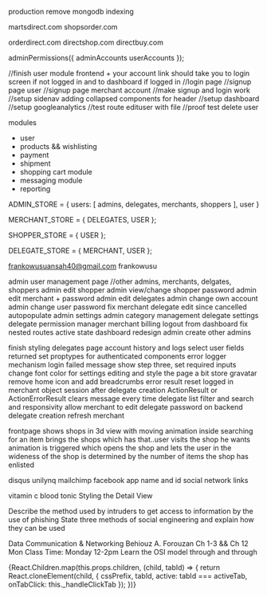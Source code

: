 production remove mongodb indexing

martsdirect.com
shopsorder.com

orderdirect.com
directshop.com
directbuy.com

adminPermissions({
	adminAccounts
	userAccounts
});

//finish user module frontend
    + your account link should take you to login screen if not logged in and to dashboard if logged in
//login page
//signup page user
//signup page merchant account
//make signup and login work
//setup sidenav adding collapsed components for header
//setup dashboard
//setup googleanalytics
//test route edituser with file
//proof test delete user

modules
+ user
+ products && wishlisting
+ payment
+ shipment
+ shopping cart module
+ messaging module
+ reporting

ADMIN_STORE = {
    users: [
        admins,
        delegates, 
        merchants, 
        shoppers
    ],
    user
}

MERCHANT_STORE = {
    DELEGATES,
    USER
};

SHOPPER_STORE = {
    USER
};

DELEGATE_STORE = {
    MERCHANT,
    USER
};

frankowusuansah40@gmail.com
frankowusu

admin user management page //other admins, merchants, delgates, shoppers
admin edit shopper
admin view/change shopper password
admin edit merchant + password
admin edit delegates
admin change own account
admin change user password
fix merchant delegate edit since cancelled autopopulate
admin settings
admin category management
delegate settings
delegate permission manager
merchant billing
logout from dashboard
fix nested routes active state
dashboard redesign
admin create other admins

finish styling delegates page
account history and logs
select user fields returned
set proptypes for authenticated components
error logger mechanism
login failed message show
step three, set required inputs
change font color for settings editing and style the page a bit
store gravatar
remove home icon and add breadcrumbs
error result
reset logged in merchant object session after delegate creation
ActionResult or ActionErrorResult clears message every time
delegate list filter and search and responsivity
allow merchant to edit delegate password on backend
delegate creation refresh merchant

frontpage shows shops in 3d view with moving animation inside
searching for an item brings the shops which has that..user visits the shop he wants
animation is triggered which opens the shop and lets the user in
the wideness of the shop is determined by the number of items the shop has enlisted


disqus unilynq
mailchimp
facebook app name and id
social network links

vitamin c 
blood tonic
Styling the Detail View



Describe the method used by intruders to get access to information by the use of phishing
State three methods of social engineering and explain how they can be used


Data Communication & Networking
Behiouz A. Forouzan
Ch 1-3 && Ch 12
Mon Class Time: Monday 12-2pm
Learn the OSI model through and through


{React.Children.map(this.props.children, (child, tabId) => {
    return React.cloneElement(child, {
        cssPrefix,
        tabId,
        active: tabId === activeTab,
        onTabClick: this._handleClickTab
    });
})}
